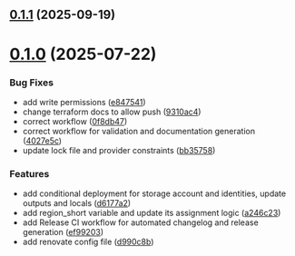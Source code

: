 ## [0.1.1](https://github.com/Cloud-Direct-Monitoring/cd-monitoring-bootstrap/compare/v0.1.0...v0.1.1) (2025-09-19)



# [0.1.0](https://github.com/Cloud-Direct-Monitoring/cd-monitoring-bootstrap/compare/d990c8b791bebd1a38bdf971798105167806b6ec...v0.1.0) (2025-07-22)


### Bug Fixes

* add write permissions ([e847541](https://github.com/Cloud-Direct-Monitoring/cd-monitoring-bootstrap/commit/e847541d95e8bc5d89e87f03ea6e8b03b33fb012))
* change terraform docs to allow push ([9310ac4](https://github.com/Cloud-Direct-Monitoring/cd-monitoring-bootstrap/commit/9310ac4a993f0e9afd0691acf0412882ae61e58e))
* correct workflow ([0f8db47](https://github.com/Cloud-Direct-Monitoring/cd-monitoring-bootstrap/commit/0f8db4763a5ae9637ee8bd97cc819d08041a4a62))
* correct workflow for validation and documentation generation ([4027e5c](https://github.com/Cloud-Direct-Monitoring/cd-monitoring-bootstrap/commit/4027e5cd5dbc8a8344526e7ce2eff1a06cf840bd))
* update lock file and provider constraints ([bb35758](https://github.com/Cloud-Direct-Monitoring/cd-monitoring-bootstrap/commit/bb3575862bb7f9852269d5d05b1213a2d140d02c))


### Features

* add conditional deployment for storage account and identities, update outputs and locals ([d6177a2](https://github.com/Cloud-Direct-Monitoring/cd-monitoring-bootstrap/commit/d6177a2990aa2229f80cefec2e1254961a6cdc65))
* add region_short variable and update its assignment logic ([a246c23](https://github.com/Cloud-Direct-Monitoring/cd-monitoring-bootstrap/commit/a246c23ca5452657d877a40c9494e8760d8d2f24))
* add Release CI workflow for automated changelog and release generation ([ef99203](https://github.com/Cloud-Direct-Monitoring/cd-monitoring-bootstrap/commit/ef992034806b7ef213ebfb729a1a9f6327ebfba8))
* add renovate config file ([d990c8b](https://github.com/Cloud-Direct-Monitoring/cd-monitoring-bootstrap/commit/d990c8b791bebd1a38bdf971798105167806b6ec))



